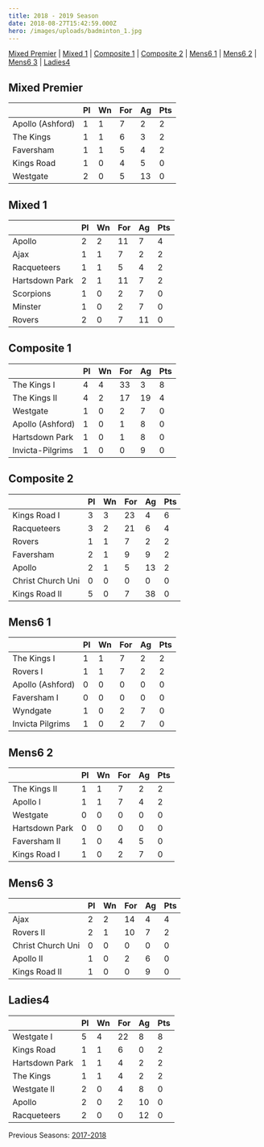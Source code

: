 ```yaml
---
title: 2018 - 2019 Season
date: 2018-08-27T15:42:59.000Z
hero: /images/uploads/badminton_1.jpg
---
```

[Mixed Premier](#mixed-premier) | [Mixed 1](#mixed-1) | [Composite 1](#composite-1) | [Composite 2](#composite-2) | [Mens6 1](#mens6-1) | [Mens6 2](#mens6-2) | [Mens6 3](#mens6-3) | [Ladies4](#ladies4)

## Mixed Premier

|                  | Pl  | Wn  | For | Ag  | Pts |
| ---------------- | --- | --- | --- | --- | --- |
| Apollo (Ashford) | 1   | 1   | 7   | 2   | 2   |
| The Kings        | 1   | 1   | 6   | 3   | 2   |
| Faversham        | 1   | 1   | 5   | 4   | 2   |
| Kings Road       | 1   | 0   | 4   | 5   | 0   |
| Westgate         | 2   | 0   | 5   | 13  | 0   |


## Mixed 1

|                | Pl  | Wn  | For | Ag  | Pts |
| -------------- | --- | --- | --- | --- | --- |
| Apollo         | 2   | 2   | 11  | 7   | 4   |
| Ajax           | 1   | 1   | 7   | 2   | 2   |
| Racqueteers    | 1   | 1   | 5   | 4   | 2   |
| Hartsdown Park | 2   | 1   | 11  | 7   | 2   |
| Scorpions      | 1   | 0   | 2   | 7   | 0   |
| Minster        | 1   | 0   | 2   | 7   | 0   |
| Rovers         | 2   | 0   | 7   | 11  | 0   |


## Composite 1

|                  | Pl  | Wn  | For | Ag  | Pts |
| ---------------- | --- | --- | --- | --- | --- |
| The Kings I      | 4   | 4   | 33  | 3   | 8   |
| The Kings II     | 4   | 2   | 17  | 19  | 4   |
| Westgate         | 1   | 0   | 2   | 7   | 0   |
| Apollo (Ashford) | 1   | 0   | 1   | 8   | 0   |
| Hartsdown Park   | 1   | 0   | 1   | 8   | 0   |
| Invicta-Pilgrims | 1   | 0   | 0   | 9   | 0   |



## Composite 2

|                   | Pl  | Wn  | For | Ag  | Pts |
| ----------------- | --- | --- | --- | --- | --- |
| Kings Road I      | 3   | 3   | 23  | 4   | 6   |
| Racqueteers       | 3   | 2   | 21  | 6   | 4   |
| Rovers            | 1   | 1   | 7   | 2   | 2   |
| Faversham         | 2   | 1   | 9   | 9   | 2   |
| Apollo            | 2   | 1   | 5   | 13  | 2   |
| Christ Church Uni | 0   | 0   | 0   | 0   | 0   |
| Kings Road II     | 5   | 0   | 7   | 38  | 0   |


## Mens6 1

|                  | Pl  | Wn  | For | Ag  | Pts |
| ---------------- | --- | --- | --- | --- | --- |
| The Kings I      | 1   | 1   | 7   | 2   | 2   |
| Rovers I         | 1   | 1   | 7   | 2   | 2   |
| Apollo (Ashford) | 0   | 0   | 0   | 0   | 0   |
| Faversham I      | 0   | 0   | 0   | 0   | 0   |
| Wyndgate         | 1   | 0   | 2   | 7   | 0   |
| Invicta Pilgrims | 1   | 0   | 2   | 7   | 0   |


## Mens6 2

|                | Pl  | Wn  | For | Ag  | Pts |
| -------------- | --- | --- | --- | --- | --- |
| The Kings II   | 1   | 1   | 7   | 2   | 2   |
| Apollo I       | 1   | 1   | 7   | 4   | 2   |
| Westgate       | 0   | 0   | 0   | 0   | 0   |
| Hartsdown Park | 0   | 0   | 0   | 0   | 0   |
| Faversham II   | 1   | 0   | 4   | 5   | 0   |
| Kings Road I   | 1   | 0   | 2   | 7   | 0   |


## Mens6 3

|                   | Pl  | Wn  | For | Ag  | Pts |
| ----------------- | --- | --- | --- | --- | --- |
| Ajax              | 2   | 2   | 14  | 4   | 4   |
| Rovers II         | 2   | 1   | 10  | 7   | 2   |
| Christ Church Uni | 0   | 0   | 0   | 0   | 0   |
| Apollo II         | 1   | 0   | 2   | 6   | 0   |
| Kings Road II     | 1   | 0   | 0   | 9   | 0   |


## Ladies4

|                | Pl  | Wn  | For | Ag  | Pts |
| -------------- | --- | --- | --- | --- | --- |
| Westgate I     | 5   | 4   | 22  | 8   | 8   |
| Kings Road     | 1   | 1   | 6   | 0   | 2   |
| Hartsdown Park | 1   | 1   | 4   | 2   | 2   |
| The Kings      | 1   | 1   | 4   | 2   | 2   |
| Westgate II    | 2   | 0   | 4   | 8   | 0   |
| Apollo         | 2   | 0   | 2   | 10  | 0   |
| Racqueteers    | 2   | 0   | 0   | 12  | 0   |


Previous Seasons: [2017-2018](/tables/season-2017-2018)
